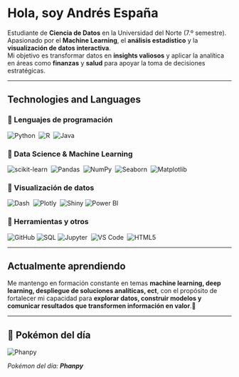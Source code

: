 # Hola, soy Andrés España  

Estudiante de **Ciencia de Datos** en la Universidad del Norte (7.º semestre).  
Apasionado por el **Machine Learning**, el **análisis estadístico** y la **visualización de datos interactiva**.  
Mi objetivo es transformar datos en **insights valiosos** y aplicar la analítica en áreas como **finanzas** y **salud** para apoyar la toma de decisiones estratégicas.  

---

## Technologies and Languages  

### 🔹 Lenguajes de programación  
![Python](https://img.shields.io/badge/Python-%2314354C.svg?style=for-the-badge&logo=python&logoColor=white)&nbsp; ![R](https://img.shields.io/badge/R-%23276DC3.svg?style=for-the-badge&logo=r&logoColor=white)&nbsp; ![Java](https://img.shields.io/badge/Java-%23ED8B00.svg?style=for-the-badge&logo=openjdk&logoColor=white)&nbsp;  

### 🔹 Data Science & Machine Learning  
![scikit-learn](https://img.shields.io/badge/scikit--learn-%23F7931E.svg?style=for-the-badge&logo=scikitlearn&logoColor=white)&nbsp; ![Pandas](https://img.shields.io/badge/pandas-%23150458.svg?style=for-the-badge&logo=pandas&logoColor=white)&nbsp; ![NumPy](https://img.shields.io/badge/numpy-%23013243.svg?style=for-the-badge&logo=numpy&logoColor=white)&nbsp; ![Seaborn](https://img.shields.io/badge/Seaborn-%2300599C.svg?style=for-the-badge&logo=python&logoColor=white)&nbsp; ![Matplotlib](https://img.shields.io/badge/Matplotlib-%233B5998.svg?style=for-the-badge&logo=python&logoColor=white)&nbsp;  

### 🔹 Visualización de datos  
![Dash](https://img.shields.io/badge/Dash-%2300BFFF.svg?style=for-the-badge&logo=plotly&logoColor=white)&nbsp; ![Plotly](https://img.shields.io/badge/Plotly-%233F4F75.svg?style=for-the-badge&logo=plotly&logoColor=white)&nbsp; ![Shiny](https://img.shields.io/badge/Shiny-%23276DC3.svg?style=for-the-badge&logo=r&logoColor=white) ![Power BI](https://img.shields.io/badge/Power%20BI-%23F2C811.svg?style=for-the-badge&logo=powerbi&logoColor=black)&nbsp;  

### 🔹 Herramientas y otros  
![GitHub](https://img.shields.io/badge/GitHub-%23181717.svg?style=for-the-badge&logo=github&logoColor=white)&nbsp;![SQL](https://img.shields.io/badge/SQL-%230072C6.svg?style=for-the-badge&logo=postgresql&logoColor=white)&nbsp;![Jupyter](https://img.shields.io/badge/Jupyter-%23F37626.svg?style=for-the-badge&logo=jupyter&logoColor=white)&nbsp;  ![VS Code](https://img.shields.io/badge/VS%20Code-%23007ACC.svg?style=for-the-badge&logo=visualstudiocode&logoColor=white)&nbsp;  ![HTML5](https://img.shields.io/badge/HTML5-%23E34F26.svg?style=for-the-badge&logo=html5&logoColor=white)&nbsp;  

---

## Actualmente aprendiendo  
Me mantengo en formación constante en temas **machine learning, deep learning, despliegue de soluciones analíticas, ect**, con el propósito de fortalecer mi capacidad para **explorar datos, construir modelos y comunicar resultados que transformen información en valor**.🤍

---

## 🐾 Pokémon del día  
<!-- POKEMON -->
![Phanpy](https://raw.githubusercontent.com/PokeAPI/sprites/master/sprites/pokemon/231.png)

*Pokémon del día: **Phanpy***
<!-- END POKEMON -->



